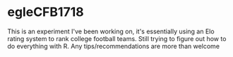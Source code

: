# egleCFB1718
This is an experiment I've been working on, it's essentially using an Elo rating system to rank college football teams. Still trying to figure out how to do everything with R. Any tips/recommendations are more than welcome
